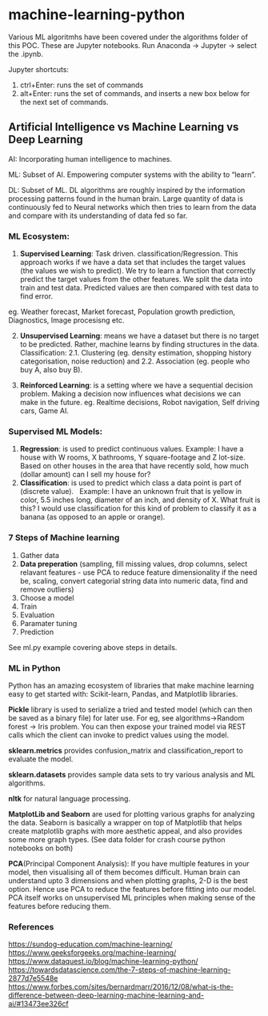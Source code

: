 # machine-learning-python

Various ML algoritmhs have been covered under the algorithms folder of this POC. These are Jupyter notebooks. Run Anaconda -> Jupyter -> select the .ipynb. 

Jupyter shortcuts:
1. ctrl+Enter: runs the set of commands
2. alt+Enter: runs the set of commands, and inserts a new box below for the next set of commands.

## Artificial Intelligence vs Machine Learning vs Deep Learning

AI: Incorporating human intelligence to machines.

ML: Subset of AI. Empowering computer systems with the ability to “learn”.

DL: Subset of ML. DL algorithms are roughly inspired by the information processing patterns found in the human brain. Large quantity of data is continuously fed to Neural networks which then tries to learn from the data and compare with its understanding of data fed so far.

### ML Ecosystem:

1. **Supervised Learning**: Task driven. classification/Regression. This approach works if we have a data set that includes the target values (the values we wish to predict). We try to learn a function that correctly predict the target values from the other features. We split the data into train and test data. Predicted values are then compared with test data to find error.

eg. Weather forecast, Market forecast, Population growth prediction, Diagnostics, Image procesisng etc. 

2. **Unsupervised Learning**: means we have a dataset but there is no target to be predicted. Rather, machine learns by finding structures in the data. Classification: 
2.1. Clustering (eg. density estimation, shopping history categorisation, noise reduction) and 
2.2. Association (eg. people who buy A, also buy B).

3. **Reinforced Learning**: is a setting where we have a sequential decision problem. Making a decision now influences what decisions we can make in the future. eg. Realtime decisions, Robot navigation, Self driving cars, Game AI.

### Supervised ML Models:
1. **Regression**: is used to predict continuous values. 
Example: I have a house with W rooms, X bathrooms, Y square-footage and Z lot-size. Based on other houses in the area that have recently sold, how much (dollar amount) can I sell my house for? 
2. **Classification**: is used to predict which class a data point is part of (discrete value).  
Example: I have an unknown fruit that is yellow in color, 5.5 inches long, diameter of an inch, and density of X. What fruit is this? I would use classification for this kind of problem to classify it as a banana (as opposed to an apple or orange). 

### 7 Steps of Machine learning

1. Gather data
2. **Data preperation** (sampling, fill missing values, drop columns, select relavant features - use PCA to reduce feature dimensionality if the need be, scaling, convert categorial string data into numeric data, find and remove outliers)
3. Choose a model
4. Train
5. Evaluation
6. Paramater tuning
7. Prediction

See ml.py example covering above steps in details.

### ML in Python

Python has an amazing ecosystem of libraries that make machine learning easy to get started with: Scikit-learn, Pandas, and Matplotlib libraries.

**Pickle** library is used to serialize a tried and tested model (which can then be saved as a binary file) for later use. For eg, see algorithms->Random forest -> Iris problem. You can then expose your trained model via REST calls which the client can invoke to predict values using the model.

**sklearn.metrics** provides confusion_matrix and classification_report to evaluate the model.

**sklearn.datasets** provides sample data sets to try various analysis and ML algorithms.

**nltk** for natural language processing.

**MatplotLib and Seaborn** are used for plotting various graphs for analyzing the data. Seaborn is basically a wrapper on top of Matplotlib that helps create matplotlib graphs with more aesthetic appeal, and also provides some more graph types. (See data folder for crash course python notebooks on both)

**PCA**(Principal Component Analysis): If you have multiple features in your model, then visualising all of them becomes difficult. Human brain can understand upto 3 dimensions and when plotting graphs, 2-D is the best option. Hence use PCA to reduce the features before fitting into our model. PCA itself works on unsupervised ML principles when making sense of the features before reducing them.

### References
https://sundog-education.com/machine-learning/
https://www.geeksforgeeks.org/machine-learning/
https://www.dataquest.io/blog/machine-learning-python/  
https://towardsdatascience.com/the-7-steps-of-machine-learning-2877d7e5548e  
https://www.forbes.com/sites/bernardmarr/2016/12/08/what-is-the-difference-between-deep-learning-machine-learning-and-ai/#13473ee326cf

